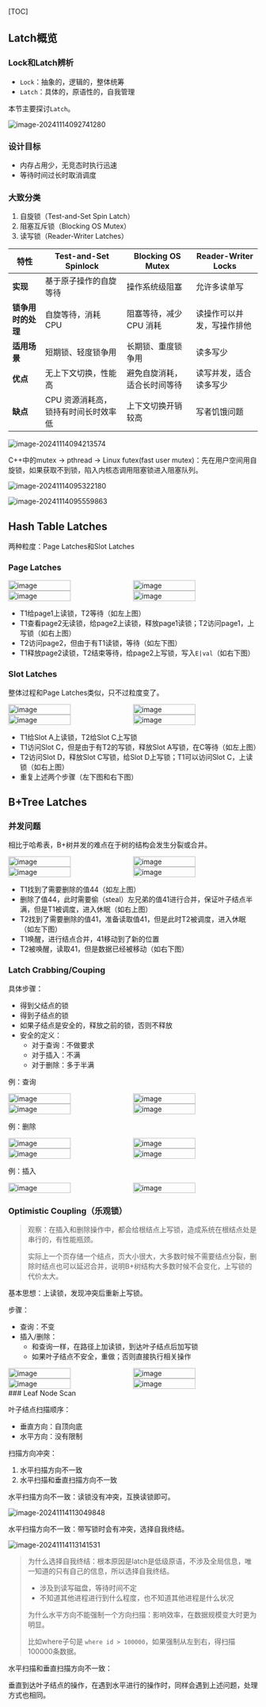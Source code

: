 [TOC]

## Latch概览

### Lock和Latch辨析

- `Lock`：抽象的，逻辑的，整体统筹
- `Latch`：具体的，原语性的，自我管理

本节主要探讨`Latch`。

![image-20241114092741280](https://my-pic.miaops.sbs/2024/11/image-20241114092741280.png)

### 设计目标

- 内存占用少，无竞态时执行迅速
- 等待时间过长时取消调度

### 大致分类

1. 自旋锁（Test-and-Set Spin Latch）
2. 阻塞互斥锁（Blocking OS Mutex）
3. 读写锁（Reader-Writer Latches）

| 特性               | Test-and-Set Spinlock                | Blocking OS Mutex            | Reader-Writer Locks        |
| ------------------ | ------------------------------------ | ---------------------------- | -------------------------- |
| **实现**           | 基于原子操作的自旋等待               | 操作系统级阻塞               | 允许多读单写               |
| **锁争用时的处理** | 自旋等待，消耗 CPU                   | 阻塞等待，减少 CPU 消耗      | 读操作可以并发，写操作排他 |
| **适用场景**       | 短期锁、轻度锁争用                   | 长期锁、重度锁争用           | 读多写少                   |
| **优点**           | 无上下文切换，性能高                 | 避免自旋消耗，适合长时间等待 | 读写并发，适合读多写少     |
| **缺点**           | CPU 资源消耗高，锁持有时间长时效率低 | 上下文切换开销较高           | 写者饥饿问题               |

![image-20241114094213574](https://my-pic.miaops.sbs/2024/11/image-20241114094213574.png)

C++中的mutex -> pthread -> Linux futex(fast user mutex)：先在用户空间用自旋锁，如果获取不到锁，陷入内核态调用阻塞锁进入阻塞队列。

![image-20241114095322180](https://my-pic.miaops.sbs/2024/11/image-20241114095322180.png)

![image-20241114095559863](https://my-pic.miaops.sbs/2024/11/image-20241114095559863.png)



## Hash Table Latches

两种粒度：Page Latches和Slot Latches

### Page Latches

<div style="display: flex; justify-content: space-between;">
  <img src="https://my-pic.miaops.sbs/2024/11/image-20241114101447122.png" alt="image" width="50%">
  <img src="https://my-pic.miaops.sbs/2024/11/image-20241114101900779.png" alt="image" width="50%">
</div>

<div style="display: flex; justify-content: space-between;">
  <img src="https://my-pic.miaops.sbs/2024/11/image-20241114102058991.png" alt="image" width="50%">
  <img src="https://my-pic.miaops.sbs/2024/11/image-20241114102114195.png" alt="image" width="50%">
</div>

- T1给page1上读锁，T2等待（如左上图）
- T1查看page2无读锁，给page2上读锁，释放page1读锁；T2访问page1，上写锁（如右上图）
- T2访问page2，但由于有T1读锁，等待（如左下图）
- T1释放page2读锁，T2结束等待，给page2上写锁，写入`E|val`（如右下图）



### Slot Latches

整体过程和Page Latches类似，只不过粒度变了。

<div style="display: flex; justify-content: space-between;">
  <img src="https://my-pic.miaops.sbs/2024/11/image-20241114102539586.png" alt="image" width="50%">
  <img src="https://my-pic.miaops.sbs/2024/11/image-20241114102818094.png" alt="image" width="50%">
</div>

<div style="display: flex; justify-content: space-between;">
  <img src="https://my-pic.miaops.sbs/2024/11/image-20241114102914307.png" alt="image" width="50%">
  <img src="https://my-pic.miaops.sbs/2024/11/image-20241114102933008.png" alt="image" width="50%">
</div>

- T1给Slot A上读锁，T2给Slot C上写锁
- T1访问Slot C，但是由于有T2的写锁，释放Slot A写锁，在C等待（如左上图）
- T2访问Slot D，释放Slot C写锁，给Slot D上写锁；T1可以访问Slot C，上读锁（如右上图）
- 重复上述两个步骤（左下图和右下图）



## B+Tree Latches

### 并发问题

相比于哈希表，B+树并发的难点在于树的结构会发生分裂或合并。

<div style="display: flex; justify-content: space-between;">
  <img src="https://my-pic.miaops.sbs/2024/11/image-20241114103957438.png" alt="image" width="50%">
  <img src="https://my-pic.miaops.sbs/2024/11/image-20241114104014543.png" alt="image" width="50%">
</div>

<div style="display: flex; justify-content: space-between;">
  <img src="https://my-pic.miaops.sbs/2024/11/image-20241114104109793.png" alt="image" width="50%">
  <img src="https://my-pic.miaops.sbs/2024/11/image-20241114104122164.png" alt="image" width="50%">
</div>

- T1找到了需要删除的值44（如左上图）
- 删除了值44，此时需要偷（steal）左兄弟的值41进行合并，保证叶子结点半满，但是T1被调度，进入休眠（如右上图）
- T2找到了需要删除的值41，准备读取值41，但是此时T2被调度，进入休眠（如左下图）
- T1唤醒，进行结点合并，41移动到了新的位置
- T2被唤醒，读取41，但是数据已经被移动（如右下图）



### Latch Crabbing/Couping

具体步骤：

- 得到父结点的锁
- 得到子结点的锁
- 如果子结点是安全的，释放之前的锁，否则不释放
- 安全的定义：
  - 对于查询：不做要求
  - 对于插入：不满
  - 对于删除：多于半满



例：查询

<div style="display: flex; justify-content: space-between;">
  <img src="https://my-pic.miaops.sbs/2024/11/image-20241114105320121.png" alt="image" width="50%">
  <img src="https://my-pic.miaops.sbs/2024/11/image-20241114105333072.png" alt="image" width="50%">
</div>

<div style="display: flex; justify-content: space-between;">
  <img src="https://my-pic.miaops.sbs/2024/11/image-20241114105345595.png" alt="image" width="50%">
  <img src="https://my-pic.miaops.sbs/2024/11/image-20241114105357511.png" alt="image" width="50%">
</div>



例：删除

<div style="display: flex; justify-content: space-between;">
  <img src="https://my-pic.miaops.sbs/2024/11/image-20241114105708616.png" alt="image" width="50%">
  <img src="https://my-pic.miaops.sbs/2024/11/image-20241114105725629.png" alt="image" width="50%">
</div>

<div style="display: flex; justify-content: space-between;">
  <img src="https://my-pic.miaops.sbs/2024/11/image-20241114105741775.png" alt="image" width="50%">
  <img src="https://my-pic.miaops.sbs/2024/11/image-20241114105823363.png" alt="image" width="50%">
</div>



例：插入

<div style="display: flex; justify-content: space-between;">
  <img src="https://my-pic.miaops.sbs/2024/11/image-20241114110314988.png" alt="image" width="50%">
  <img src="https://my-pic.miaops.sbs/2024/11/image-20241114110327402.png" alt="image" width="50%">
</div>



### Optimistic Coupling（乐观锁）

>  观察：在插入和删除操作中，都会给根结点上写锁，造成系统在根结点处是串行的，有性能瓶颈。
>
> 实际上一个页存储一个结点，页大小很大，大多数时候不需要结点分裂，删除时结点也可以延迟合并，说明B+树结构大多数时候不会变化，上写锁的代价太大。

基本思想：上读锁，发现冲突后重新上写锁。

步骤：

- 查询：不变
- 插入/删除：
  - 和查询一样，在路径上加读锁，到达叶子结点后加写锁
  - 如果叶子结点不安全，重做；否则直接执行相关操作



<div style="display: flex; justify-content: space-between;">
  <img src="https://my-pic.miaops.sbs/2024/11/image-20241114112457276.png" alt="image" width="50%">
  <img src="https://my-pic.miaops.sbs/2024/11/image-20241114112526310.png" alt="image" width="50%">
</div>

<div style="display: flex; justify-content: space-between;">
  <img src="https://my-pic.miaops.sbs/2024/11/image-20241114112536304.png" alt="image" width="50%">
  <img src="https://my-pic.miaops.sbs/2024/11/image-20241114112559983.png" alt="image" width="50%">
</div>
### Leaf Node Scan

叶子结点扫描顺序：

- 垂直方向：自顶向底
- 水平方向：没有限制



扫描方向冲突：

1. 水平扫描方向不一致
2. 水平扫描和垂直扫描方向不一致



水平扫描方向不一致：读锁没有冲突，互换读锁即可。

![image-20241114113049848](https://my-pic.miaops.sbs/2024/11/image-20241114113049848.png)

水平扫描方向不一致：带写锁时会有冲突，选择自我终结。

![image-20241114113141531](https://my-pic.miaops.sbs/2024/11/image-20241114113141531.png)

> 为什么选择自我终结：根本原因是latch是低级原语，不涉及全局信息，唯一知道的只有自己的信息，所以选择自我终结。
>
> - 涉及到读写磁盘，等待时间不定
> - 不知道其他进程进行到什么程度，也不知道其他进程是什么状况
>
> 为什么水平方向不能强制一个方向扫描：影响效率，在数据规模变大时更为明显。
>
> 比如where子句是 `where id > 100000`，如果强制从左到右，得扫描100000条数据。



水平扫描和垂直扫描方向不一致：

垂直到达叶子结点的操作，在遇到水平进行的操作时，同样会遇到上述问题，处理方式也相同。
